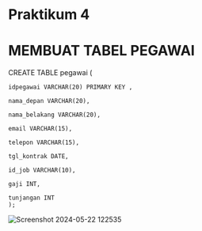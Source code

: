 # Praktikum 4
# MEMBUAT TABEL PEGAWAI

CREATE TABLE pegawai (

    idpegawai VARCHAR(20) PRIMARY KEY ,
    
    nama_depan VARCHAR(20),
    
    nama_belakang VARCHAR(20),
    
    email VARCHAR(15),
    
    telepon VARCHAR(15),
    
    tgl_kontrak DATE,
    
    id_job VARCHAR(10),
    
    gaji INT,
    
    tunjangan INT 
    );

![Screenshot 2024-05-22 122535](https://github.com/Aaqilah22/Praktikum4/assets/148038188/cd23427c-7fcf-4812-bc4d-fc4517778d8f)


